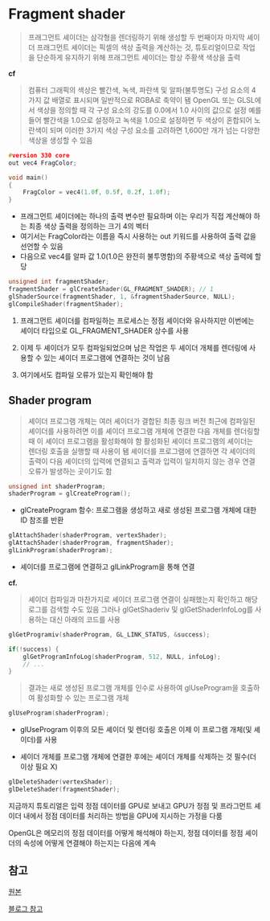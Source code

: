 # Fragment shader

> 프래그먼트 셰이더는 삼각형을 렌더링하기 위해 생성할 두 번째이자 마지막 셰이더
> 프래그먼트 셰이더는 픽셀의 색상 출력을 계산하는 것, 튜토리얼이므로 작업을 단순하게 유지하기 위해 프래그먼트 셰이더는 항상 주황색 색상을 출력

**cf**

> 컴퓨터 그래픽의 색상은 빨간색, 녹색, 파란색 및 알파(불투명도) 구성 요소의 4가지 값 배열로 표시되며 일반적으로 RGBA로 축약이 됌
> OpenGL 또는 GLSL에서 색상을 정의할 때 각 구성 요소의 강도를 0.0에서 1.0 사이의 값으로 설정
> 예를 들어 빨간색을 1.0으로 설정하고 녹색을 1.0으로 설정하면 두 색상이 혼합되어 노란색이 되며 이러한 3가지 색상 구성 요소를 고려하면 1,600만 개가 넘는 다양한 색상을 생성할 수 있음

```cpp
#version 330 core
out vec4 FragColor;

void main()
{
    FragColor = vec4(1.0f, 0.5f, 0.2f, 1.0f);
}
```

- 프래그먼트 셰이더에는 하나의 출력 변수만 필요하며 이는 우리가 직접 계산해야 하는 최종 색상 출력을 정의하는 크기 4의 벡터
  <br/>
- 여기서는 FragColor라는 이름을 즉시 사용하는 out 키워드를 사용하여 출력 값을 선언할 수 있음
  <br/>
- 다음으로 vec4를 알파 값 1.0(1.0은 완전히 불투명함)의 주황색으로 색상 출력에 할당
  <br/>

```cpp
unsigned int fragmentShader;
fragmentShader = glCreateShader(GL_FRAGMENT_SHADER); // 1
glShaderSource(fragmentShader, 1, &fragmentShaderSource, NULL);
glCompileShader(fragmentShader);
```

1. 프래그먼트 셰이더를 컴파일하는 프로세스는 정점 셰이더와 유사하지만 이번에는 셰이더 타입으로 GL_FRAGMENT_SHADER 상수를 사용
   <br/>

2. 이제 두 셰이더가 모두 컴파일되었으며 남은 작업은 두 셰이더 개체를 렌더링에 사용할 수 있는 셰이더 프로그램에 연결하는 것이 남음
   <br/>

3. 여기에서도 컴파일 오류가 있는지 확인해야 함
   <br/>

## Shader program

> 셰이더 프로그램 개체는 여러 셰이더가 결합된 최종 링크 버전 최근에 컴파일된 셰이더를 사용하려면 이를 셰이더 프로그램 개체에 연결한 다음 개체를 렌더링할 때 이 셰이더 프로그램을 활성화해야 함
> 활성화된 셰이더 프로그램의 셰이더는 렌더링 호출을 실행할 때 사용이 됌
> 셰이더를 프로그램에 연결하면 각 셰이더의 출력이 다음 셰이더의 입력에 연결되고 출력과 입력이 일치하지 않는 경우 연결 오류가 발생하는 곳이기도 함

```cpp
unsigned int shaderProgram;
shaderProgram = glCreateProgram();
```

- glCreateProgram 함수: 프로그램을 생성하고 새로 생성된 프로그램 개체에 대한 ID 참조를 반환
  <br/>

```cpp
glAttachShader(shaderProgram, vertexShader);
glAttachShader(shaderProgram, fragmentShader);
glLinkProgram(shaderProgram);
```

- 셰이더를 프로그램에 연결하고 glLinkProgram을 통해 연결
  <br/>

**cf.**

> 셰이더 컴파일과 마찬가지로 셰이더 프로그램 연결이 실패했는지 확인하고 해당 로그를 검색할 수도 있음
> 그러나 glGetShaderiv 및 glGetShaderInfoLog를 사용하는 대신 아래의 코드를 사용

```cpp
glGetProgramiv(shaderProgram, GL_LINK_STATUS, &success);

if(!success) {
    glGetProgramInfoLog(shaderProgram, 512, NULL, infoLog);
    // ...
}
```

> 결과는 새로 생성된 프로그램 개체를 인수로 사용하여 glUseProgram을 호출하여 활성화할 수 있는 프로그램 개체

```cpp
glUseProgram(shaderProgram);
```

- glUseProgram 이후의 모든 셰이더 및 렌더링 호출은 이제 이 프로그램 개체(및 셰이더)를 사용
  <br/>

- 셰이더 개체를 프로그램 개체에 연결한 후에는 셰이더 개체를 삭제하는 것 필수(더이상 필요 X)
  <br/>

```cpp
glDeleteShader(vertexShader);
glDeleteShader(fragmentShader);
```

지금까지 튜토리얼은 입력 정점 데이터를 GPU로 보내고 GPU가 정점 및 프라그먼트 셰이더 내에서 정점 데이터를 처리하는 방법을 GPU에 지시하는 가정을 다룸

OpenGL은 메모리의 정점 데이터를 어떻게 해석해야 하는지, 정점 데이터를 정점 셰이더의 속성에 어떻게 연결해야 하는지는 다음에 계속

## 참고

[원본](https://learnopengl.com/Getting-started/Hello-Triangle)

[블로그 참고](https://jsdysw.tistory.com/83)
